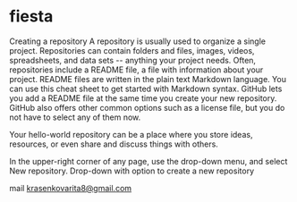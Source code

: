 # fiesta

Creating a repository
A repository is usually used to organize a single project. Repositories can contain folders and files, images, videos, spreadsheets, and data sets -- anything your project needs. Often, repositories include a README file, a file with information about your project. README files are written in the plain text Markdown language. You can use this cheat sheet to get started with Markdown syntax. GitHub lets you add a README file at the same time you create your new repository. GitHub also offers other common options such as a license file, but you do not have to select any of them now.

Your hello-world repository can be a place where you store ideas, resources, or even share and discuss things with others.

In the upper-right corner of any page, use the  drop-down menu, and select New repository.
Drop-down with option to create a new repository

mail krasenkovarita8@gmail.com
